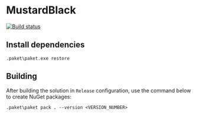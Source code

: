 # MustardBlack

[![Build status](https://ci.appveyor.com/api/projects/status/okhpmk0tob5b2dix?svg=true)](https://ci.appveyor.com/project/nullseed/mustardblack)

## Install dependencies

```
.paket\paket.exe restore
```

## Building

After building the solution in `Release` configuration, use the command below to create NuGet packages:

```
.paket\paket pack . --version <VERSION_NUMBER>
```
